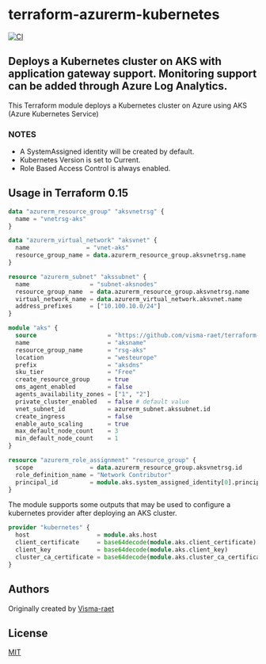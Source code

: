 # terraform-azurerm-kubernetes

[![CI][badge-gh-actions]][link-gh-actions]

## Deploys a Kubernetes cluster on AKS with application gateway support. Monitoring support can be added through Azure Log Analytics.

This Terraform module deploys a Kubernetes cluster on Azure using AKS (Azure Kubernetes Service)

### NOTES

* A SystemAssigned identity will be created by default.
* Kubernetes Version is set to Current.
* Role Based Access Control is always enabled.

## Usage in Terraform 0.15

```terraform
data "azurerm_resource_group" "aksvnetrsg" {
  name = "vnetrsg-aks"
}

data "azurerm_virtual_network" "aksvnet" {
  name                = "vnet-aks"
  resource_group_name = data.azurerm_resource_group.aksvnetrsg.name
}

resource "azurerm_subnet" "akssubnet" {
  name                 = "subnet-aksnodes"
  resource_group_name  = data.azurerm_resource_group.aksvnetrsg.name
  virtual_network_name = data.azurerm_virtual_network.aksvnet.name
  address_prefixes     = ["10.100.10.0/24"]
}

module "aks" {
  source                    = "https://github.com/visma-raet/terraform-azurerm-kubernetes.git"
  name                      = "aksname"
  resource_group_name       = "rsg-aks"
  location                  = "westeurope"
  prefix                    = "aksdns"
  sku_tier                  = "Free"
  create_resource_group     = true
  oms_agent_enabled         = false
  agents_availability_zones = ["1", "2"]
  private_cluster_enabled   = false # default value
  vnet_subnet_id            = azurerm_subnet.akssubnet.id
  create_ingress            = false
  enable_auto_scaling       = true
  max_default_node_count    = 3
  min_default_node_count    = 1
}

resource "azurerm_role_assignment" "resource_group" {
  scope                = data.azurerm_resource_group.aksvnetrsg.id
  role_definition_name = "Network Contributor"
  principal_id         = module.aks.system_assigned_identity[0].principal_id
}
```

The module supports some outputs that may be used to configure a kubernetes
provider after deploying an AKS cluster.

```terraform
provider "kubernetes" {
  host                   = module.aks.host
  client_certificate     = base64decode(module.aks.client_certificate)
  client_key             = base64decode(module.aks.client_key)
  cluster_ca_certificate = base64decode(module.aks.cluster_ca_certificate)
}
```

## Authors

Originally created by [Visma-raet](http://github.com/visma-raet)

## License

[MIT](LICENSE)

[badge-gh-actions]: https://github.com/visma-raet/terraform-azurerm-kubernetes/workflows/terraform/badge.svg?event=push
[link-gh-actions]: https://github.com/visma-raet/terraform-azurerm-kubernetes/actions?query=workflow%3Aterraform
